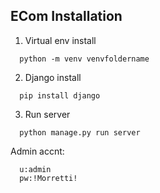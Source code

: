 ## ECom Installation

1. Virtual env install
``` venv install into surrounding folder
  python -m venv venvfoldername
```

2. Django install
```Pip install
  pip install django
```
3. Run server
```Pip install
  python manage.py run server
```  
Admin accnt:
```dets
  u:admin
  pw:!Morretti!
```
